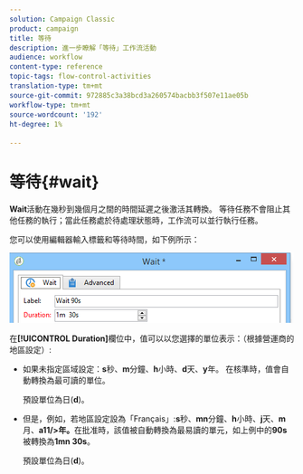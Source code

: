 ```yaml
---
solution: Campaign Classic
product: campaign
title: 等待
description: 進一步瞭解「等待」工作流活動
audience: workflow
content-type: reference
topic-tags: flow-control-activities
translation-type: tm+mt
source-git-commit: 972885c3a38bcd3a260574bacbb3f507e11ae05b
workflow-type: tm+mt
source-wordcount: '192'
ht-degree: 1%

---
```



# 等待{#wait}

**Wait**&#x200B;活動在幾秒到幾個月之間的時間延遲之後激活其轉換。 等待任務不會阻止其他任務的執行；當此任務處於待處理狀態時，工作流可以並行執行任務。

您可以使用編輯器輸入標籤和等待時間，如下例所示：

![](assets/edit_wait.png)

在&#x200B;**[!UICONTROL Duration]**&#x200B;欄位中，值可以以您選擇的單位表示：（根據營運商的地區設定）:

* 如果未指定區域設定：**s**&#x200B;秒、**m**&#x200B;分鐘、**h**&#x200B;小時、**d**&#x200B;天、**y**&#x200B;年。 在核準時，值會自動轉換為最可讀的單位。

   預設單位為日(**d**)。

* 但是，例如，若地區設定設為「Français」:**s**&#x200B;秒、**mn**&#x200B;分鐘、**h**&#x200B;小時、**j**&#x200B;天、**m**&#x200B;月、**a11/>年。**&#x200B;在批准時，該值被自動轉換為最易讀的單元，如上例中的&#x200B;**90s**&#x200B;被轉換為&#x200B;**1mn 30s**。

   預設單位為日(**d**)。

